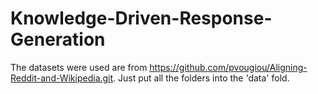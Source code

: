 # Knowledge-Driven-Response-Generation
The datasets were used are from https://github.com/pvougiou/Aligning-Reddit-and-Wikipedia.git. Just put all the folders into the 'data' fold. 
